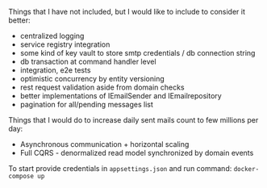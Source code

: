 Things that I have not included, but I would like to include to consider it better:
- centralized logging
- service registry integration
- some kind of key vault to store smtp credentials / db connection string
- db transaction at command handler level
- integration, e2e tests
- optimistic concurrency by entity versioning
- rest request validation aside from domain checks
- better implementations of IEmailSender and IEmailrepository
- pagination for all/pending messages list

Things that I would do to increase daily sent mails count to few millions per day:
- Asynchronous communication + horizontal scaling
- Full CQRS - denormalized read model synchronized by domain events

To start provide credentials in `appsettings.json` and run command: `docker-compose up`
